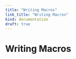 ```yaml
--- 
title: "Writing Macros"
link_title: "Writing Macros"
kind: documentation
draft: true
---
```


# Writing Macros


